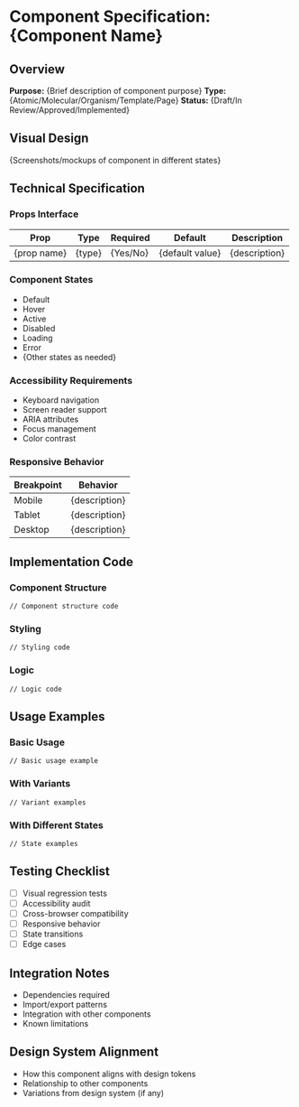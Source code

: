 ﻿# Component Specification: {Component Name}

## Overview
**Purpose:** {Brief description of component purpose}
**Type:** {Atomic/Molecular/Organism/Template/Page}
**Status:** {Draft/In Review/Approved/Implemented}

## Visual Design
{Screenshots/mockups of component in different states}

## Technical Specification

### Props Interface
| Prop | Type | Required | Default | Description |
|------|------|----------|---------|-------------|
| {prop name} | {type} | {Yes/No} | {default value} | {description} |

### Component States
- Default
- Hover
- Active
- Disabled
- Loading
- Error
- {Other states as needed}

### Accessibility Requirements
- Keyboard navigation
- Screen reader support
- ARIA attributes
- Focus management
- Color contrast

### Responsive Behavior
| Breakpoint | Behavior |
|------------|----------|
| Mobile | {description} |
| Tablet | {description} |
| Desktop | {description} |

## Implementation Code

### Component Structure
```tsx
// Component structure code
```

### Styling
```tsx
// Styling code
```

### Logic
```tsx
// Logic code
```

## Usage Examples

### Basic Usage
```tsx
// Basic usage example
```

### With Variants
```tsx
// Variant examples
```

### With Different States
```tsx
// State examples
```

## Testing Checklist
- [ ] Visual regression tests
- [ ] Accessibility audit
- [ ] Cross-browser compatibility
- [ ] Responsive behavior
- [ ] State transitions
- [ ] Edge cases

## Integration Notes
- Dependencies required
- Import/export patterns
- Integration with other components
- Known limitations

## Design System Alignment
- How this component aligns with design tokens
- Relationship to other components
- Variations from design system (if any)
